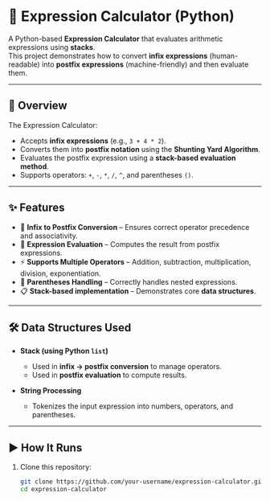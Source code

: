 # 🧮 Expression Calculator (Python)

A Python-based **Expression Calculator** that evaluates arithmetic expressions using **stacks**.  
This project demonstrates how to convert **infix expressions** (human-readable) into **postfix expressions** (machine-friendly) and then evaluate them.  

---

## 📌 Overview
The Expression Calculator:
- Accepts **infix expressions** (e.g., `3 + 4 * 2`).
- Converts them into **postfix notation** using the **Shunting Yard Algorithm**.
- Evaluates the postfix expression using a **stack-based evaluation method**.
- Supports operators: `+`, `-`, `*`, `/`, `^`, and parentheses `()`.  

---

## ✨ Features
- 🔄 **Infix to Postfix Conversion** – Ensures correct operator precedence and associativity.  
- 🧾 **Expression Evaluation** – Computes the result from postfix expressions.  
- ⚡ **Supports Multiple Operators** – Addition, subtraction, multiplication, division, exponentiation.  
- 🧩 **Parentheses Handling** – Correctly handles nested expressions.  
- 📋 **Stack-based implementation** – Demonstrates core **data structures**.  

---

## 🛠 Data Structures Used
- **Stack (using Python `list`)**  
  - Used in **infix → postfix conversion** to manage operators.  
  - Used in **postfix evaluation** to compute results.  

- **String Processing**  
  - Tokenizes the input expression into numbers, operators, and parentheses.  

---

## ▶️ How It Runs
1. Clone this repository:
   ```bash
   git clone https://github.com/your-username/expression-calculator.git
   cd expression-calculator
